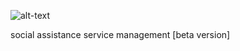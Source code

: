 ![alt-text](/uploads/2018/06/18/gestimunus-inline.png)


social assistance service management [beta version]
